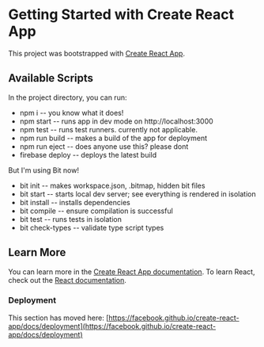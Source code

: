 # Getting Started with Create React App
This project was bootstrapped with [Create React App](https://github.com/facebook/create-react-app).

## Available Scripts
In the project directory, you can run:
* npm i -- you know what it does!
* npm start -- runs app in dev mode on http://localhost:3000
* npm test -- runs test runners. currently not applicable.
* npm run build -- makes a build of the app for deployment
* npm run eject -- does anyone use this? please dont
* firebase deploy -- deploys the latest build

But I'm using Bit now!
* bit init -- makes workspace.json, .bitmap, hidden bit files
* bit start -- starts local dev server; see everything is rendered in isolation
* bit install -- installs dependencies
* bit compile -- ensure compilation is successful
* bit test -- runs tests in isolation
* bit check-types -- validate type script types

## Learn More
You can learn more in the [Create React App documentation](https://facebook.github.io/create-react-app/docs/getting-started).
To learn React, check out the [React documentation](https://reactjs.org/).

### Deployment
This section has moved here: [https://facebook.github.io/create-react-app/docs/deployment](https://facebook.github.io/create-react-app/docs/deployment)

